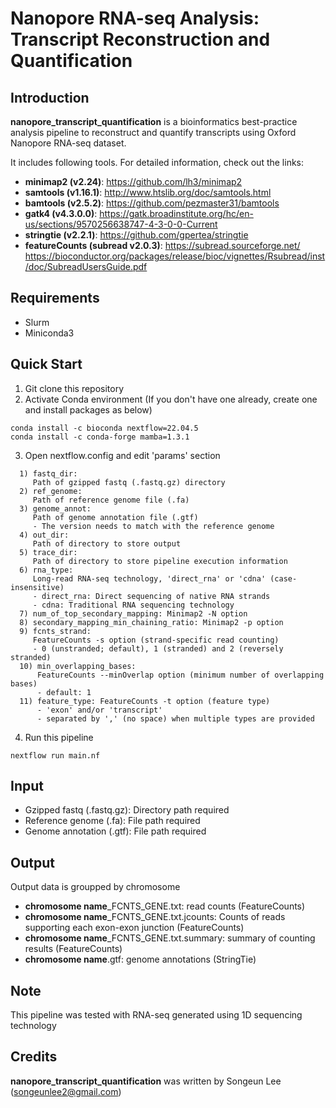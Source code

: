 # Nanopore RNA-seq Analysis: Transcript Reconstruction and Quantification


## Introduction
**nanopore_transcript_quantification** is a bioinformatics best-practice analysis pipeline to reconstruct and quantify transcripts using Oxford Nanopore RNA-seq dataset.

It includes following tools. For detailed information, check out the links:
  - **minimap2 (v2.24)**: https://github.com/lh3/minimap2
  - **samtools (v1.16.1)**: http://www.htslib.org/doc/samtools.html
  - **bamtools (v2.5.2)**: https://github.com/pezmaster31/bamtools
  - **gatk4 (v4.3.0.0)**: https://gatk.broadinstitute.org/hc/en-us/sections/9570256638747-4-3-0-0-Current
  - **stringtie (v2.2.1)**: https://github.com/gpertea/stringtie
  - **featureCounts (subread v2.0.3)**: https://subread.sourceforge.net/ https://bioconductor.org/packages/release/bioc/vignettes/Rsubread/inst/doc/SubreadUsersGuide.pdf


## Requirements
  - Slurm
  - Miniconda3


## Quick Start
1. Git clone this repository 
2. Activate Conda environment (If you don't have one already, create one and install packages as below)
```
conda install -c bioconda nextflow=22.04.5
conda install -c conda-forge mamba=1.3.1
``` 
3. Open nextflow.config and edit 'params' section 
```
  1) fastq_dir: 
     Path of gzipped fastq (.fastq.gz) directory
  2) ref_genome: 
     Path of reference genome file (.fa) 
  3) genome_annot: 
     Path of genome annotation file (.gtf)
     - The version needs to match with the reference genome
  4) out_dir: 
     Path of directory to store output
  5) trace_dir: 
     Path of directory to store pipeline execution information
  6) rna_type:
     Long-read RNA-seq technology, 'direct_rna' or 'cdna' (case-insensitive)
     - direct_rna: Direct sequencing of native RNA strands
     - cdna: Traditional RNA sequencing technology
  7) num_of_top_secondary_mapping: Minimap2 -N option
  8) secondary_mapping_min_chaining_ratio: Minimap2 -p option
  9) fcnts_strand:
     FeatureCounts -s option (strand-specific read counting)
     - 0 (unstranded; default), 1 (stranded) and 2 (reversely stranded)
  10) min_overlapping_bases: 
      FeatureCounts --minOverlap option (minimum number of overlapping bases) 
      - default: 1
  11) feature_type: FeatureCounts -t option (feature type)
      - 'exon' and/or 'transcript'
      - separated by ',' (no space) when multiple types are provided 
```
4. Run this pipeline  
```
nextflow run main.nf
```


## Input
- Gzipped fastq (.fastq.gz): Directory path required
- Reference genome (.fa): File path required
- Genome annotation (.gtf): File path required 


## Output
Output data is groupped by chromosome
- **chromosome name**_FCNTS_GENE.txt: read counts (FeatureCounts)
- **chromosome name**_FCNTS_GENE.txt.jcounts: Counts of reads supporting each exon-exon junction (FeatureCounts)
- **chromosome name**_FCNTS_GENE.txt.summary: summary of counting results (FeatureCounts)
- **chromosome name**.gtf: genome annotations (StringTie)


## Note
 This pipeline was tested with RNA-seq generated using 1D sequencing technology 


## Credits
 **nanopore_transcript_quantification** was written by Songeun Lee (songeunlee2@gmail.com)
